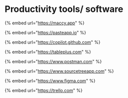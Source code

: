# Productivity tools/ software

{% embed url="https://maccy.app" %}

{% embed url="https://pasteapp.io" %}

{% embed url="https://copilot.github.com" %}

{% embed url="https://tableplus.com" %}

{% embed url="https://www.postman.com" %}

{% embed url="https://www.sourcetreeapp.com" %}

{% embed url="https://www.figma.com" %}

{% embed url="https://trello.com" %}
